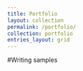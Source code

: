 ```yaml
---
title: Portfolio
layout: collection
permalink: /portfolio/
collection: portfolio
entries_layout: grid
---
```


#Writing samples 
